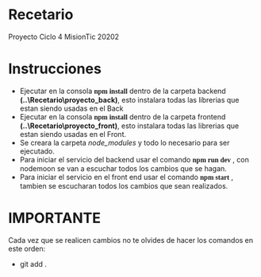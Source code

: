 # Recetario
Proyecto Ciclo 4 MisionTic 20202

# Instrucciones
- Ejecutar en la consola <font style="font-family: consolas;">__npm install__</font> dentro de la carpeta backend __(..\Recetario\proyecto_back)__, esto instalara todas las librerias que estan siendo usadas en el Back
- Ejecutar en la consola <font style="font-family: consolas;">__npm install__</font> dentro de la carpeta frontend __(..\Recetario\proyecto_front)__, esto instalara todas las librerias que estan siendo usadas en el Front.
- Se creara la carpeta *node_modules* y todo lo necesario para ser ejecutado.
- Para iniciar el servicio del backend usar el comando <font style="font-family: consolas;">__npm run dev__</font> , con nodemoon se van a escuchar todos los cambios que se hagan.
- Para iniciar el servicio en el front end usar el comando <font style="font-family: consolas;">__npm start__</font> , tambien se escucharan todos los cambios que sean realizados.

# IMPORTANTE

Cada vez que se realicen cambios no te olvides de hacer los comandos en este orden:
- git add .
